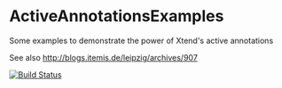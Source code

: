 ActiveAnnotationsExamples
=========================

Some examples to demonstrate the power of Xtend's active annotations

See also http://blogs.itemis.de/leipzig/archives/907

[![Build Status](https://travis-ci.org/joergreichert/ActiveAnnotationsExamples.svg?branch=master)](https://travis-ci.org/joergreichert/ActiveAnnotationsExamples)
